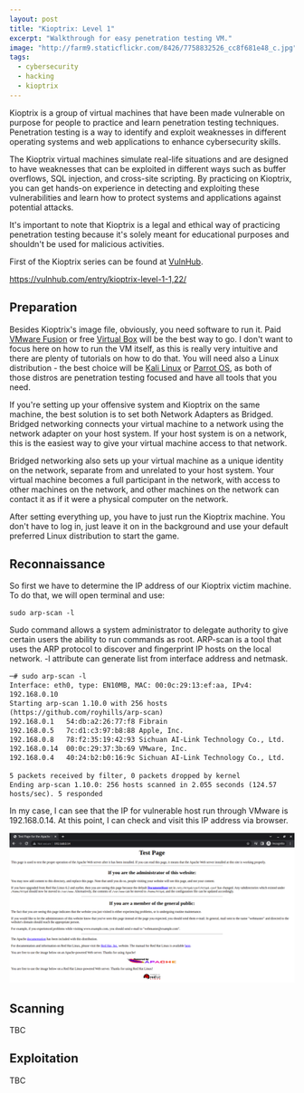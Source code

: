 ```yaml
---
layout: post
title: "Kioptrix: Level 1"
excerpt: "Walkthrough for easy penetration testing VM."
image: "http://farm9.staticflickr.com/8426/7758832526_cc8f681e48_c.jpg"
tags: 
  - cybersecurity
  - hacking
  - kioptrix
---
```


Kioptrix is a group of virtual machines that have been made vulnerable on purpose for people to practice and learn penetration testing techniques. Penetration testing is a way to identify and exploit weaknesses in different operating systems and web applications to enhance cybersecurity skills.

The Kioptrix virtual machines simulate real-life situations and are designed to have weaknesses that can be exploited in different ways such as buffer overflows, SQL injection, and cross-site scripting. By practicing on Kioptrix, you can get hands-on experience in detecting and exploiting these vulnerabilities and learn how to protect systems and applications against potential attacks.

It's important to note that Kioptrix is a legal and ethical way of practicing penetration testing because it's solely meant for educational purposes and shouldn't be used for malicious activities.

First of the Kioptrix series can be found at <a href="https://www.vulnhub.com/" target="_blank">VulnHub</a>.

<a href="https://www.vulnhub.com/entry/kioptrix-level-1-1,22/" target="_blank">https://vulnhub.com/entry/kioptrix-level-1-1,22/</a>

## Preparation

Besides Kioptrix's image file, obviously, you need software to run it. Paid <a href="https://www.vmware.com/products/fusion.html" target="_blank">VMware Fusion</a> or free <a href="https://www.virtualbox.org/wiki/Downloads" target="_blank">Virtual Box</a> will be the best way to go. I don't want to focus here on how to run the VM itself, as this is really very intuitive and there are plenty of tutorials on how to do that. You will need also a Linux distribution - the best choice will be <a href="https://www.kali.org/get-kali/#kali-platforms" target="_blank">Kali Linux</a> or <a href="https://parrotsec.org/download/" target="_blank">Parrot OS</a>, as both of those distros are penetration testing focused and have all tools that you need.

If you're setting up your offensive system and Kioptrix on the same machine, the best solution is to set both Network Adapters as Bridged. Bridged networking connects your virtual machine to a network using the network adapter on your host system. If your host system is on a network, this is the easiest way to give your virtual machine access to that network.

Bridged networking also sets up your virtual machine as a unique identity on the network, separate from and unrelated to your host system. Your virtual machine becomes a full participant in the network, with access to other machines on the network, and other machines on the network can contact it as if it were a physical computer on the network.

After setting everything up, you have to just run the Kioptrix machine. You don't have to log in, just leave it on in the background and use your default preferred Linux distribution to start the game.

## Reconnaissance

So first we have to determine the IP address of our Kioptrix victim machine. To do that, we will open terminal and use:

```
sudo arp-scan -l
```

Sudo command allows a system administrator to delegate authority to give certain users the ability to run commands as root. ARP-scan is a tool that uses the ARP protocol to discover and fingerprint IP hosts on the local network. -l	attribute can generate list from interface address and netmask.

```
─# sudo arp-scan -l                                                                                                                                       
Interface: eth0, type: EN10MB, MAC: 00:0c:29:13:ef:aa, IPv4: 192.168.0.10
Starting arp-scan 1.10.0 with 256 hosts (https://github.com/royhills/arp-scan)
192.168.0.1   54:db:a2:26:77:f8	Fibrain
192.168.0.5   7c:d1:c3:97:b8:88	Apple, Inc.
192.168.0.8   78:f2:35:19:42:93	Sichuan AI-Link Technology Co., Ltd.
192.168.0.14  00:0c:29:37:3b:69	VMware, Inc.
192.168.0.4   40:24:b2:b0:16:9c	Sichuan AI-Link Technology Co., Ltd.

5 packets received by filter, 0 packets dropped by kernel
Ending arp-scan 1.10.0: 256 hosts scanned in 2.055 seconds (124.57 hosts/sec). 5 responded
```

In my case, I can see that the IP for vulnerable host run through VMware is 192.168.0.14. At this point, I can check and visit this IP address via browser.

<img src="https://github.com/mlachowicz/mlachowicz.github.io/blob/4bacd1ba5ba378f8404fba8cd7e0b048d0170a48/images/2023-04-26_151456.png">

## Scanning

TBC

## Exploitation

TBC

